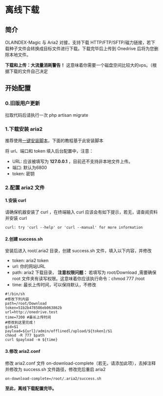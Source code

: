 # 离线下载

## 简介

OLAINDEX-Magic 与 Aria2 对接，支持下载 HTTP/FTP/SFTP/磁力链接，若下载种子文件会转换成目标文件进行下载。下载完毕后上传到 Onedrive 后将为您删除本地文件。

**下载和上传：大流量消耗警告！** 这意味着你需要一个磁盘空间比较大的vps。（根据下载的文件自己决定

## 开始配置

### 0.旧版用户更新
拉取代码后请执行一次 php artisan migrate

### 1.下载安装 aria2
推荐使用[一键安装脚本](https://github.com/P3TERX/aria2.sh)，下面的教程基于此安装脚本

将 url、端口和 token 填入后台配置中，注意：
+ URL: 应该被填写为 **127.0.0.1** ，目前还不支持非本地文件上传。
+ 端口: 默认为6800
+ token: 密钥

### 2.配置 aria2 文件

#### 1.安装 curl
请确保机器安装了 curl ，在终端输入 curl 应该会有如下提示，若无，请查阅资料并安装 curl
```
curl: try 'curl --help' or 'curl --manual' for more information
```

#### 2.创建 success.sh
安装后进入 root/.aria2 目录，创建 success.sh 文件，填入以下内容，并修改
+ token: aria2 token
+ url: 你的网站URL
+ path: aria2 下载目录， **注意权限问题：** 若填写为 root/Download ,需要确保 root 文件夹有读写权限。这意味着你应该执行命令：chmod 777 /root
+ time: 最长上传时间，可以保持默认，不修改
```
#!/bin/sh
#修改下列内容
path=/root/Download
token=51b2b478586eb063862b
url=http://onedrive.test
time=7200 #最长上传时间
#修改到这里完成！
gid=$1
payload=${url}/admin/offlinedl/upload/${token}/$1
chmod -R 777 $path
curl $payload -m ${time}
```

#### 3.修改 aria2.conf
修改 aria2.conf 文件 on-download-complete（若无，请添加此项），去掉注释并修改为 success.sh 文件路径，修改完后重启 aria2
```
on-download-complete=/root/.aria2/success.sh
```

**至此，离线下载配置完毕。**
